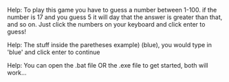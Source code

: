 Help: To play this game you have to guess a number between 1-100. if the number is 17 and you guess 5 it will day that the answer is greater than that, and so on. Just click the numbers on your keyboard and click enter to guess!

Help: The stuff inside the paretheses example) (blue), you would type in 'blue' and click enter to continue

Help: You can open the .bat file OR the .exe file to get started, both will work...
